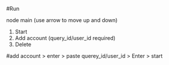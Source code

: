 

#Run

node main
(use arrow to move up and down)
1. Start
2. Add account (query_id/user_id required)
3. Delete

#add account > enter > paste querey_id/user_id > Enter > start

